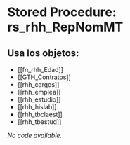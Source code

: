 # Stored Procedure: rs_rhh_RepNomMT

## Usa los objetos:
- [[fn_rhh_Edad]]
- [[GTH_Contratos]]
- [[rhh_cargos]]
- [[rhh_emplea]]
- [[rhh_estudio]]
- [[rhh_hislab]]
- [[rhh_tbclaest]]
- [[rhh_tbestud]]

*No code available.*
